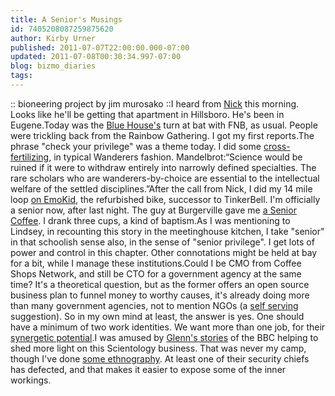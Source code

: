 ```yaml
---
title: A Senior's Musings
id: 7405208087259875620
author: Kirby Urner
published: 2011-07-07T22:00:00.000-07:00
updated: 2011-07-08T00:30:34.997-07:00
blog: bizmo_diaries
tags: 
---
```


[](https://blogger.googleusercontent.com/img/b/R29vZ2xl/AVvXsEjP3httB2JXD7Cv-Shyphenhyphen2bbEOievE9xhagxJlv0ZbYm8LpUdYNEjh4lYXMooXRC8EEcCTajqAik5rn-MWPcVxmyA_wAW0v4dPyWxh6hwnskMG0QT7EtKVHkjC0yTCl1zaFeuIyGg/s1600/mangrove1.JPG):: bioneering project by jim murosako ::I heard from [Nick](http://mybizmo.blogspot.com/2011/01/return-to-icu.html) this morning.  Looks like he'll be getting that apartment in Hillsboro.  He's been in Eugene.Today was the [Blue House's](http://controlroom.blogspot.com/2011/03/open-source-photocopier.html) turn at bat with FNB, as usual. People were trickling back from the Rainbow Gathering.  I got my first reports.The phrase "check your privilege" was a theme today.  I did some [cross-fertilizing](http://groups.yahoo.com/group/Wittrs/message/6941), in typical Wanderers fashion.  Mandelbrot:“Science would be ruined if it were to withdraw entirely into narrowly defined specialties. The rare scholars who are wanderers-by-choice are essential to the intellectual welfare of the settled disciplines.”After the call from Nick, I did my 14 mile loop [on EmoKid](http://www.flickr.com/photos/17157315@N00/5914256995/in/photostream), the refurbished bike, successor to TinkerBell.  I'm officially a senior now, after last night.  The guy at Burgerville gave me [a Senior Coffee](http://www.flickr.com/photos/17157315@N00/5914257659/in/photostream/).  I drank three cups, a kind of baptism.As I was mentioning to Lindsey, in recounting this story in the meetinghouse kitchen, I take "senior" in that schoolish sense also, in the sense of "senior privilege".  I get lots of power and control in this chapter.  Other connotations might be held at bay for a bit, while I manage these institutions.Could I be CMO from Coffee Shops Network, and still be CTO for a government agency at the same time?  It's a theoretical question, but as the former offers an open source business plan to funnel money to worthy causes, it's already doing more than many government agencies, not to mention NGOs (a [self serving](http://coffeeshopsnet.blogspot.com/2009/05/self-promotion.html) suggestion).  So in my own mind at least, the answer is yes.  One should have a minimum of two work identities.  We want more than one job, for their [synergetic potential](http://groups.yahoo.com/group/synergeo/message/65932).I was amused by [Glenn's stories](http://coffeeshopsnet.blogspot.com/2010/05/meeting-with-cso.html) of the BBC helping to shed more light on this Scientology business.  That was never my camp, though I've done [some ethnography](http://worldgame.blogspot.com/2008/07/interest-group.html).  At least one of their security chiefs has defected, and that makes it easier to expose some of the inner workings.